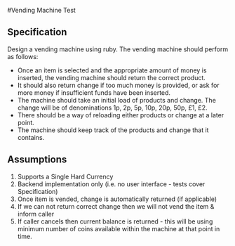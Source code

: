 #Vending Machine Test

## Specification
Design a vending machine using ruby. The vending machine should perform as follows:

- Once an item is selected and the appropriate amount of money is inserted, the vending machine should return the correct product.
- It should also return change if too much money is provided, or ask for more money if insufficient funds have been inserted.
- The machine should take an initial load of products and change. The change will be of denominations 1p, 2p, 5p, 10p, 20p, 50p, £1, £2.
- There should be a way of reloading either products or change at a later point.
- The machine should keep track of the products and change that it contains.


## Assumptions

1. Supports a Single Hard Currency
2. Backend implementation only (i.e. no user interface - tests cover Specification)
3. Once item is vended, change is automatically returned (if applicable)
4. If we can not return correct change then we will not vend the item & inform caller
5. If caller cancels then current balance is returned - this will be using minimum number of coins available within the machine at that point in time.

